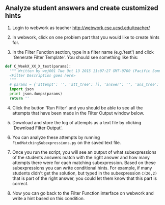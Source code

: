 ## Analyze student answers and create customized hints ##

1. Login to webwork as teacher http://webwork.cse.ucsd.edu/teacher/

2. In webwork, click on one problem part that you would like to create hints for.

3. In the Filter Function section, type in a filter name (e.g.'test') and click 'Generate Filter Template'. You should see something like this:

  ```python
  def C_WeekX_XX_X_test(params):
    """ Written by wej001 Tue Oct 13 2015 11:07:27 GMT-0700 (Pacific Sommerzeit)
    <Filter Description goes here>
    """
    # params = {'attempt': '', 'att_tree': [], 'answer': '', 'ans_tree': [], 'variables': [{'name':,'value':}]} 
    import json
    print json.dumps(params)
    return ''
  ```

4. Click the button 'Run Filter' and you should be able to see all the attempts that have been made in the Filter Output window below.

5. Download and store the log of attempts as a text file by clicking 'Download Filter Output'.

6. You can analyze these attempts by running ``FindMatchingSubexpressions.py`` on the saved text file.

7. Once you run the script, you will see an output of what subexpressions of the students answers match with the right answer and how many attempts there were for each matching subexpression. Based on these subexpressions you can write conditional hints. For example, if many students didn't get the solution, but typed in the subexpression ``C(26,2)`` that is part of the right answer, you could let them know that this part is correct.

8. Now you can go back to the Filter Function interface on webwork and write a hint based on this condition.

